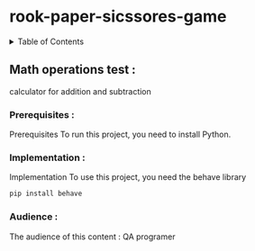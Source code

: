 # rook-paper-sicssores-game
<details>
  <summary>Table of Contents</summary>
  <ol>
    <li>
      <a href="#Math-operations-test">About The Project</a>
      <ul>
        <li><a href="#Prerequisites">Prerequisites</a></li>
      </ul>
    </li>
    <li>
      <a href="#prerequisites">prerequisites</a>
      <ul>
        <li><a href="#Implementation">Implementation</a></li>
        <li><a href="#Audience">Audience</a></li>
      </ul>
  </ol>
</details>

## Math operations test : 

calculator for addition and subtraction


### Prerequisites :
 
Prerequisites To run this project, you need to install Python.

### Implementation :

Implementation  To use this project, you need the behave library

```bash
pip install behave
```

### Audience :

The audience of this content : QA programer
